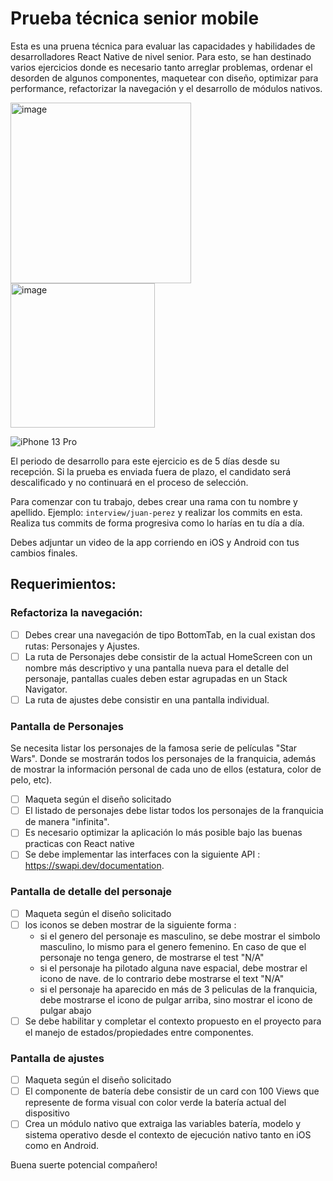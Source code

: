 # Prueba técnica senior mobile

Esta es una pruena técnica para evaluar las capacidades y habilidades de desarrolladores React Native de nivel senior. Para esto, se han destinado varios ejercicios donde es necesario tanto arreglar problemas, ordenar el desorden de algunos componentes, maquetear con diseño, optimizar para performance, refactorizar la navegación y el desarrollo de módulos nativos.

<img width="289" alt="image" src="https://github.com/agendapro/SeniorTestMobile/assets/102041608/338a10c9-ada5-4f02-8cb8-c1825114fa0a">

<img width="231" alt="image" src="https://github.com/agendapro/SeniorTestMobile/assets/102041608/76980e77-9155-44f8-b81f-7a8ba44570f9">

![iPhone 13 Pro](https://github.com/agendapro/SeniorTestMobile/assets/104234396/eff9e5fd-b243-48ed-9b8a-089e528cd01d)

El periodo de desarrollo para este ejercicio es de 5 días desde su recepción. Si la prueba es enviada fuera de plazo, el candidato será descalificado y no continuará en el proceso de selección.

Para comenzar con tu trabajo, debes crear una rama con tu nombre y apellido. Ejemplo: `interview/juan-perez` y realizar los commits en esta. Realiza tus commits de forma progresiva como lo harías en tu día a día.

Debes adjuntar un video de la app corriendo en iOS y Android con tus cambios finales.

## Requerimientos:

### Refactoriza la navegación:

- [ ] Debes crear una navegación de tipo BottomTab, en la cual existan dos rutas: Personajes y Ajustes.
- [ ] La ruta de Personajes debe consistir de la actual HomeScreen con un nombre más descriptivo y una pantalla nueva para el detalle del personaje, pantallas cuales deben estar agrupadas en un Stack Navigator.
- [ ] La ruta de ajustes debe consistir en una pantalla individual.

### Pantalla de Personajes

Se necesita listar los personajes de la famosa serie de películas "Star Wars". Donde se mostrarán todos los personajes de la franquicia, además de mostrar la información personal de cada uno de ellos (estatura, color de pelo, etc).

- [ ] Maqueta según el diseño solicitado
- [ ] El listado de personajes debe listar todos los personajes de la franquicia de manera "infinita".
- [ ] Es necesario optimizar la aplicación lo más posible bajo las buenas practicas con React native
- [ ] Se debe implementar las interfaces con la siguiente API : https://swapi.dev/documentation.

### Pantalla de detalle del personaje

- [ ] Maqueta según el diseño solicitado
- [ ] los iconos se deben mostrar de la siguiente forma :
  - si el genero del personaje es masculino, se debe mostrar el simbolo masculino, lo mismo para el genero femenino. En caso de que el personaje no tenga genero, de mostrarse el test "N/A"
  - si el personaje ha pilotado alguna nave espacial, debe mostrar el icono de nave. de lo contrario debe mostrarse el text "N/A"
  - si el personaje ha aparecido en más de 3 peliculas de la franquicia, debe mostrarse el icono de pulgar arriba, sino mostrar el icono de pulgar abajo
- [ ] Se debe habilitar y completar el contexto propuesto en el proyecto para el manejo de estados/propiedades entre componentes.

### Pantalla de ajustes

- [ ] Maqueta según el diseño solicitado
- [ ] El componente de batería debe consistir de un card con 100 Views que represente de forma visual con color verde la batería actual del dispositivo
- [ ] Crea un módulo nativo que extraiga las variables batería, modelo y sistema operativo desde el contexto de ejecución nativo tanto en iOS como en Android.

Buena suerte potencial compañero!
